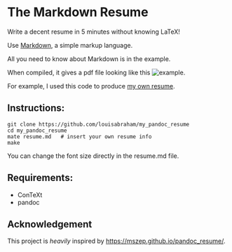 The Markdown Resume
===================

Write a decent resume in 5 minutes without knowing LaTeX!

Use [Markdown](https://daringfireball.net/projects/markdown/syntax), a simple markup language.

All you need to know about Markdown is in the example.

When compiled, it gives a pdf file looking like this ![example](https://raw.githubusercontent.com/louisabraham/my_pandoc_resume/master/example.png).

For example, I used this code to produce [my own resume](https://louisabraham.github.io/resume.pdf).

## Instructions:

    git clone https://github.com/louisabraham/my_pandoc_resume
    cd my_pandoc_resume
    mate resume.md   # insert your own resume info
    make

You can change the font size directly in the resume.md file.

## Requirements:

 * ConTeXt
 * pandoc

## Acknowledgement

This project is *heavily* inspired by https://mszep.github.io/pandoc_resume/.
